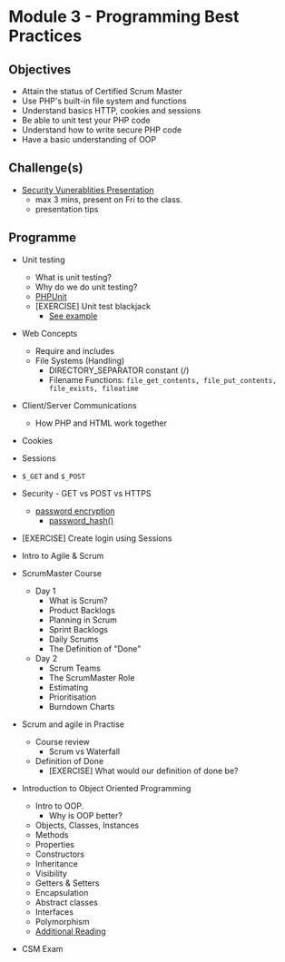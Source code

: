 # Module 3 - Programming Best Practices

## Objectives

- Attain the status of Certified Scrum Master
- Use PHP's built-in file system and functions
- Understand basics HTTP, cookies and sessions
- Be able to unit test your PHP code
- Understand how to write secure PHP code
- Have a basic understanding of OOP

## Challenge(s)

- [Security Vunerablities Presentation](https://www.cloudflare.com/learning/security/threats/owasp-top-10/)
	- max 3 mins, present on Fri to the class.
	- presentation tips

## Programme

- Unit testing
	- What is unit testing?
	- Why do we do unit testing?
	- [PHPUnit](https://phpunit.de/getting-started/phpunit-9.html)
	- [EXERCISE] Unit test blackjack
		- [See example](https://github.com/iO-Academy/BlackJack/blob/master/test/game.php)

- Web Concepts
	- Require and includes
	- File Systems (Handling) 
		- DIRECTORY_SEPARATOR constant (/)
		- Filename Functions: ```file_get_contents, file_put_contents, file_exists, fileatime```
- Client/Server Communications
	- How PHP and HTML work together
- Cookies
- Sessions
- ```$_GET``` and ```$_POST```
- Security - GET vs POST vs HTTPS
	- [password encryption](http://php.net/manual/en/faq.passwords.php)
		- [password_hash()](http://php.net/manual/en/function.password-hash.php)
- [EXERCISE] Create login using Sessions

- Intro to Agile & Scrum

- ScrumMaster Course
	- Day 1
		- What is Scrum?
		- Product Backlogs
		- Planning in Scrum
		- Sprint Backlogs
		- Daily Scrums
		- The Definition of "Done"
	- Day 2
		- Scrum Teams
		- The ScrumMaster Role
		- Estimating
		- Prioritisation
		- Burndown Charts

- Scrum and agile in Practise
	- Course review
		- Scrum vs Waterfall
	- Definition of Done 
		- [EXERCISE] What would our definition of done be?

- Introduction to Object Oriented Programming

	- Intro to OOP. 
		- Why is OOP better?
	- Objects, Classes, Instances
	- Methods
	- Properties
	- Constructors
	- Inheritance
	- Visibility
	- Getters & Setters
	- Encapsulation
	- Abstract classes
	- Interfaces
	- Polymorphism
	- [Additional Reading](http://www.codeproject.com/Articles/22769/Introduction-to-Object-Oriented-Programming-Concep)
- CSM Exam
